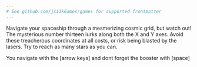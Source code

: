 ```yaml
---
# See github.com/js13kGames/games for supported frontmatter
---
```

Navigate your spaceship through a mesmerizing cosmic grid, but watch out! The mysterious number thirteen lurks along both the X and Y axes. Avoid these treacherous coordinates at all costs, or risk being blasted by the lasers. Try to reach as many stars as you can.

You navigate with the [arrow keys] and dont forget the booster with [space]